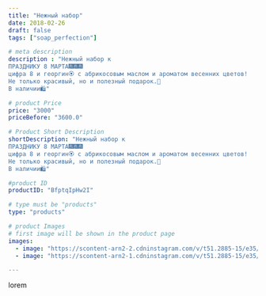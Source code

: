 ```yaml
---
title: "Нежный набор"
date: 2018-02-26
draft: false
tags: ["soap_perfection"]

# meta description
description : "Нежный набор к
ПРАЗДНИКУ 8 МАРТА🎆🎆🎆
цифра 8 и георгин🏵️ с абрикосовым маслом и ароматом весенних цветов!
Не только красивый, но и полезный подарок.🎁
В наличии🛍️"

# product Price
price: "3000"
priceBefore: "3600.0"

# Product Short Description
shortDescription: "Нежный набор к
ПРАЗДНИКУ 8 МАРТА🎆🎆🎆
цифра 8 и георгин🏵️ с абрикосовым маслом и ароматом весенних цветов!
Не только красивый, но и полезный подарок.🎁
В наличии🛍️"

#product ID
productID: "BfptqIpHw2I"

# type must be "products"
type: "products"

# product Images
# first image will be shown in the product page
images:
  - image: "https://scontent-arn2-2.cdninstagram.com/v/t51.2885-15/e35/28155416_212833052603456_3623855858313592832_n.jpg?se=7&tp=1&_nc_ht=scontent-arn2-2.cdninstagram.com&_nc_cat=108&_nc_ohc=GyPsvlpT3-MAX9lwGd6&oh=cb5ae194b05a466c310f4a4444a07672&oe=606C6099&ig_cache_key=MTcyMzA1NjA2MjQzNjY3MTk4OA%3D%3D.2"
  - image: "https://scontent-arn2-1.cdninstagram.com/v/t51.2885-15/e35/27892983_957452197756849_630307852510035968_n.jpg?se=7&tp=1&_nc_ht=scontent-arn2-1.cdninstagram.com&_nc_cat=101&_nc_ohc=2QDVDat9AJIAX90I48H&oh=37c9acabddf9000c76fb7a75be08527e&oe=6069E7EE&ig_cache_key=MTcyMzA1NjA2OTkzNjA1NzY4Nw%3D%3D.2"

---
```

lorem
